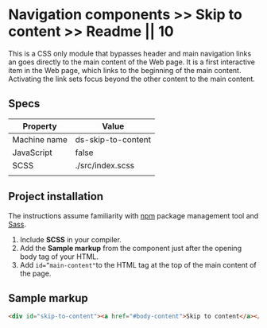 # Navigation components >> Skip to content >> Readme || 10

This is a CSS only module that bypasses header and main navigation links an goes directly to the main content of the Web page. It is a first interactive item in the Web page, which links to the beginning of the main content. Activating the link sets focus beyond the other content to the main content.

## Specs

| Property | Value |
| --- | --- |
| Machine name | ds-skip-to-content |
| JavaScript | false |
| SCSS | ./src/index.scss |
|  |  |

## Project installation

The instructions assume familiarity with [npm](https://npmjs.com) package management tool and [Sass](https://sass-lang.com/).

1. Include **SCSS** in your compiler.
2. Add the **Sample markup** from the component just after the opening body tag of your HTML.
3. Add  `id=”main-content"`to the HTML tag at the top of the main content of the page. 

## Sample markup

```html preview
<div id="skip-to-content"><a href="#body-content">Skip to content</a></div>
```




